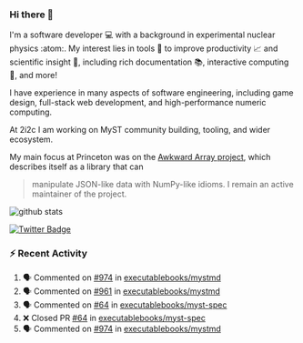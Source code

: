 ### Hi there 👋 

I'm a software developer 💻 with a background in experimental nuclear physics :atom:. My interest lies in tools :wrench: to improve productivity :chart_with_upwards_trend: and scientific insight :telescope:, including rich documentation 📚, interactive computing 🧮, and more! 

I have experience in many aspects of software engineering, including game design, full-stack web development, and high-performance numeric computing. 

At 2i2c I am working on MyST community building, tooling, and wider ecosystem. 

My main focus at Princeton was on the [Awkward Array project](awkward-array.org/), which describes itself as a library that can 
> manipulate JSON-like data with NumPy-like idioms. I remain an active maintainer of the project. 

![github stats](https://github-readme-stats.vercel.app/api?username=agoose77&show_icons=true&hide_rank=true&hide_title=true&bg_color=30,e76445,904e95&text_color=efe3ec&icon_color=efe3ec)
<!--
**agoose77/agoose77** is a ✨ _special_ ✨ repository because its `README.md` (this file) appears on your GitHub profile.

Here are some ideas to get you started:

- 🔭 I’m currently working on ...
- 🌱 I’m currently learning ...
- 👯 I’m looking to collaborate on ...
- 🤔 I’m looking for help with ...
- 💬 Ask me about ...
- 📫 How to reach me: ...
- 😄 Pronouns: ...
- ⚡ Fun fact: ...
-->

[![Twitter Badge](https://img.shields.io/twitter/follow/agoose77?style=flat-square&logo=Twitter&logoColor=white&color=cornflowerblue)](https://twitter.com/agoose77)

### :zap: Recent Activity

<!--START_SECTION:activity-->
1. 🗣 Commented on [#974](https://github.com/executablebooks/mystmd/issues/974#issuecomment-1994592586) in [executablebooks/mystmd](https://github.com/executablebooks/mystmd)
2. 🗣 Commented on [#961](https://github.com/executablebooks/mystmd/pull/961#issuecomment-1994574968) in [executablebooks/mystmd](https://github.com/executablebooks/mystmd)
3. 🗣 Commented on [#64](https://github.com/executablebooks/myst-spec/pull/64#issuecomment-1994562960) in [executablebooks/myst-spec](https://github.com/executablebooks/myst-spec)
4. ❌ Closed PR [#64](https://github.com/executablebooks/myst-spec/pull/64) in [executablebooks/myst-spec](https://github.com/executablebooks/myst-spec)
5. 🗣 Commented on [#974](https://github.com/executablebooks/mystmd/issues/974#issuecomment-1994561943) in [executablebooks/mystmd](https://github.com/executablebooks/mystmd)
<!--END_SECTION:activity-->
